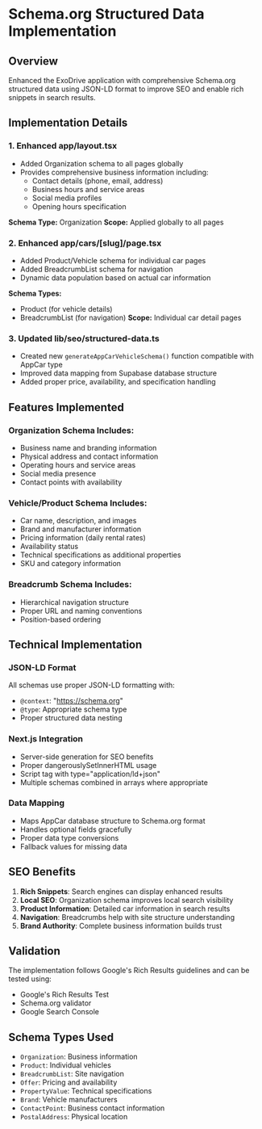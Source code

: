 # Schema.org Structured Data Implementation

## Overview
Enhanced the ExoDrive application with comprehensive Schema.org structured data using JSON-LD format to improve SEO and enable rich snippets in search results.

## Implementation Details

### 1. Enhanced app/layout.tsx
- Added Organization schema to all pages globally
- Provides comprehensive business information including:
  - Contact details (phone, email, address)
  - Business hours and service areas
  - Social media profiles
  - Opening hours specification

**Schema Type:** Organization
**Scope:** Applied globally to all pages

### 2. Enhanced app/cars/[slug]/page.tsx
- Added Product/Vehicle schema for individual car pages
- Added BreadcrumbList schema for navigation
- Dynamic data population based on actual car information

**Schema Types:** 
- Product (for vehicle details)
- BreadcrumbList (for navigation)
**Scope:** Individual car detail pages

### 3. Updated lib/seo/structured-data.ts
- Created new `generateAppCarVehicleSchema()` function compatible with AppCar type
- Improved data mapping from Supabase database structure
- Added proper price, availability, and specification handling

## Features Implemented

### Organization Schema Includes:
- Business name and branding information
- Physical address and contact information
- Operating hours and service areas
- Social media presence
- Contact points with availability

### Vehicle/Product Schema Includes:
- Car name, description, and images
- Brand and manufacturer information
- Pricing information (daily rental rates)
- Availability status
- Technical specifications as additional properties
- SKU and category information

### Breadcrumb Schema Includes:
- Hierarchical navigation structure
- Proper URL and naming conventions
- Position-based ordering

## Technical Implementation

### JSON-LD Format
All schemas use proper JSON-LD formatting with:
- `@context`: "https://schema.org"
- `@type`: Appropriate schema type
- Proper structured data nesting

### Next.js Integration
- Server-side generation for SEO benefits
- Proper dangerouslySetInnerHTML usage
- Script tag with type="application/ld+json"
- Multiple schemas combined in arrays where appropriate

### Data Mapping
- Maps AppCar database structure to Schema.org format
- Handles optional fields gracefully
- Proper data type conversions
- Fallback values for missing data

## SEO Benefits

1. **Rich Snippets**: Search engines can display enhanced results
2. **Local SEO**: Organization schema improves local search visibility
3. **Product Information**: Detailed car information in search results
4. **Navigation**: Breadcrumbs help with site structure understanding
5. **Brand Authority**: Complete business information builds trust

## Validation
The implementation follows Google's Rich Results guidelines and can be tested using:
- Google's Rich Results Test
- Schema.org validator
- Google Search Console

## Schema Types Used
- `Organization`: Business information
- `Product`: Individual vehicles
- `BreadcrumbList`: Site navigation
- `Offer`: Pricing and availability
- `PropertyValue`: Technical specifications
- `Brand`: Vehicle manufacturers
- `ContactPoint`: Business contact information
- `PostalAddress`: Physical location